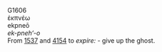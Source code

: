 <body>
  <p>G1606<br>  ἐκπνέω  <br> ekpneō  <br><i>ek-pneh‘-o </i><br>From <a href="g1537.htm">1537</a> and <a href="g4154.htm">4154</a>  to <i>expire:</i> - give up the ghost.<br></p>
 </body>